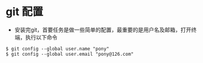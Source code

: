 # git 配置
- 安装完git，首要任务是做一些简单的配置，最重要的是用户名及邮箱，打开终端，执行以下命令
```
$ git config --global user.name "pony"
$ git config --global user.email "pony@126.com"
```